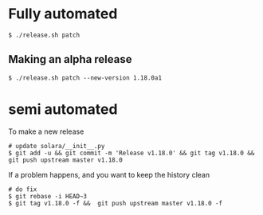 
# Fully automated

    $ ./release.sh patch


## Making an alpha release


    $ ./release.sh patch --new-version 1.18.0a1


# semi automated
To make a new release
```
# update solara/__init__.py
$ git add -u && git commit -m 'Release v1.18.0' && git tag v1.18.0 && git push upstream master v1.18.0
```


If a problem happens, and you want to keep the history clean
```
# do fix
$ git rebase -i HEAD~3
$ git tag v1.18.0 -f &&  git push upstream master v1.18.0 -f
```
